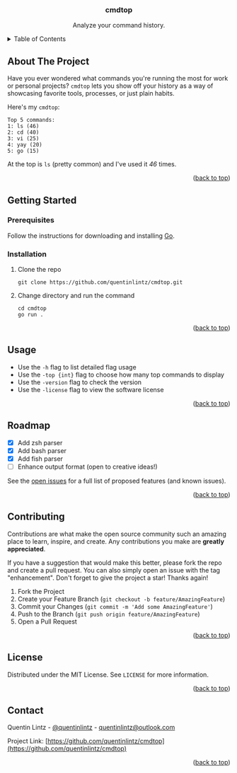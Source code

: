 <a name="readme-top"></a>


<!-- PROJECT LOGO -->
<h3 align="center">cmdtop</h3>

  <p align="center">
    Analyze your command history.
  </p>
</div>

<!-- TABLE OF CONTENTS -->
<details>
  <summary>Table of Contents</summary>
  <ol>
    <li>
      <a href="#about-the-project">About The Project</a>
    </li>
    <li>
      <a href="#getting-started">Getting Started</a>
      <ul>
        <li><a href="#prerequisites">Prerequisites</a></li>
        <li><a href="#installation">Installation</a></li>
      </ul>
    </li>
    <li><a href="#usage">Usage</a></li>
    <li><a href="#roadmap">Roadmap</a></li>
    <li><a href="#contributing">Contributing</a></li>
    <li><a href="#license">License</a></li>
    <li><a href="#contact">Contact</a></li>
    <li><a href="#acknowledgments">Acknowledgments</a></li>
  </ol>
</details>

<!-- ABOUT THE PROJECT -->
## About The Project

<!-- [![Product Name Screen Shot][product-screenshot]](https://example.com) -->
Have you ever wondered what commands you're running the most for work or personal projects? `cmdtop` lets you show off your history as a way of showcasing favorite tools, processes, or just plain habits.

Here's my `cmdtop`:

```
Top 5 commands:
1: ls (46)
2: cd (40)
3: vi (25)
4: yay (20)
5: go (15)
```

At the top is `ls` (pretty common) and I've used it _46_ times.

<p align="right">(<a href="#readme-top">back to top</a>)</p>

<!-- GETTING STARTED -->
## Getting Started



### Prerequisites

Follow the instructions for downloading and installing [Go](https://go.dev/doc/install).

### Installation

1. Clone the repo
   ```
   git clone https://github.com/quentinlintz/cmdtop.git
   ```
2. Change directory and run the command
   ```
   cd cmdtop
   go run .
   ```

<p align="right">(<a href="#readme-top">back to top</a>)</p>


<!-- USAGE EXAMPLES -->
## Usage

* Use the `-h` flag to list detailed flag usage
* Use the `-top {int}` flag to choose how many top commands to display
* Use the `-version` flag to check the version
* Use the `-license` flag to view the software license

<p align="right">(<a href="#readme-top">back to top</a>)</p>


<!-- ROADMAP -->
## Roadmap

- [x] Add zsh parser 
- [x] Add bash parser 
- [x] Add fish parser
- [ ] Enhance output format (open to creative ideas!) 

See the [open issues](https://github.com/quentinlintz/cmdtop/issues) for a full list of proposed features (and known issues).

<p align="right">(<a href="#readme-top">back to top</a>)</p>


<!-- CONTRIBUTING -->
## Contributing

Contributions are what make the open source community such an amazing place to learn, inspire, and create. Any contributions you make are **greatly appreciated**.

If you have a suggestion that would make this better, please fork the repo and create a pull request. You can also simply open an issue with the tag "enhancement".
Don't forget to give the project a star! Thanks again!

1. Fork the Project
2. Create your Feature Branch (`git checkout -b feature/AmazingFeature`)
3. Commit your Changes (`git commit -m 'Add some AmazingFeature'`)
4. Push to the Branch (`git push origin feature/AmazingFeature`)
5. Open a Pull Request

<p align="right">(<a href="#readme-top">back to top</a>)</p>



<!-- LICENSE -->
## License

Distributed under the MIT License. See `LICENSE` for more information.

<p align="right">(<a href="#readme-top">back to top</a>)</p>



<!-- CONTACT -->
## Contact

Quentin Lintz - [@quentinlintz](https://x.com/quentinlintz) - quentinlintz@outlook.com

Project Link: [https://github.com/quentinlintz/cmdtop](https://github.com/quentinlintz/cmdtop)

<p align="right">(<a href="#readme-top">back to top</a>)</p>
